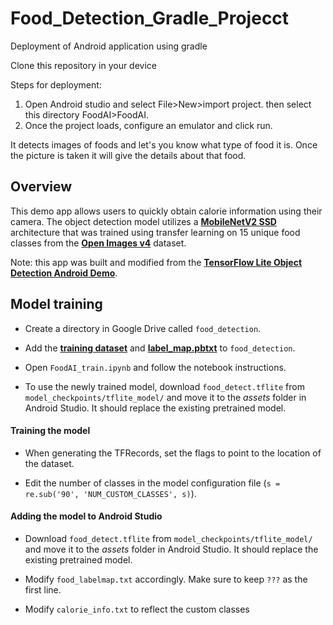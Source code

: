 # Food_Detection_Gradle_Projecct
Deployment of Android application using gradle


Clone this repository in your device

Steps for deployment:

1. Open Android studio and select File>New>import project. then select this directory FoodAI>FoodAI.
2. Once the project loads, configure an emulator and click run.

It detects images of foods and let's you know what type of food it is. Once the picture is taken it will give the details about that food.

## Overview
This demo app allows users to quickly obtain calorie information using their camera. The object detection model utilizes a **[MobileNetV2 SSD](https://github.com/tensorflow/models/tree/master/research/object_detection)** architecture that was trained using transfer learning on 15 unique food classes from the **[Open Images v4](https://storage.googleapis.com/openimages/web/factsfigures_v4.html)** dataset. 

Note: this app was built and modified from the **[TensorFlow Lite Object Detection Android Demo](https://github.com/tensorflow/examples/tree/d0046f3f18c66634395819a50ea6bda65f8bd0ac/lite/examples/object_detection/android)**.


## Model training
* Create a directory in Google Drive called `food_detection`.

* Add the **[training dataset](https://drive.google.com/file/d/11WC6XPp4kHGN1vEzl_ZRnFla99pxIs33/view?usp=sharing)** and **[label_map.pbtxt](https://github.com/jonathanyin12/Food.AI/blob/master/label_map.pbtxt)** to `food_detection`.

* Open `FoodAI_train.ipynb` and follow the notebook instructions.

* To use the newly trained model, download `food_detect.tflite` from `model_checkpoints/tflite_model/` and move it to the _assets_ folder in Android Studio. It should replace the existing pretrained model.

#### Training the model
* When generating the TFRecords, set the flags to point to the location of the dataset. 

* Edit the number of classes in the model configuration file (`s = re.sub('90', 'NUM_CUSTOM_CLASSES', s)`).

#### Adding the model to Android Studio
* Download `food_detect.tflite` from `model_checkpoints/tflite_model/` and move it to the _assets_ folder in Android Studio. It should replace the existing pretrained model.

* Modify `food_labelmap.txt` accordingly. Make sure to keep `???` as the first line.

* Modify `calorie_info.txt` to reflect the custom classes
